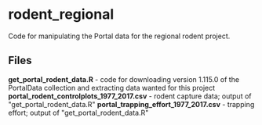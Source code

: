 # rodent_regional
Code for manipulating the Portal data for the regional rodent project.

## Files
**get_portal_rodent_data.R** - code for downloading version 1.115.0 of the PortalData collection and extracting data wanted for this project
**portal_rodent_controlplots_1977_2017.csv** - rodent capture data; output of "get_portal_rodent_data.R"
**portal_trapping_effort_1977_2017.csv** - trapping effort; output of "get_portal_rodent_data.R"
